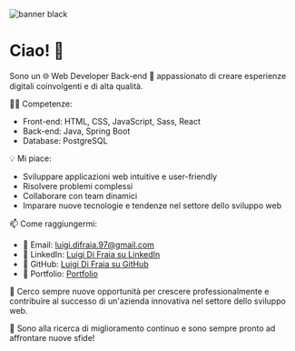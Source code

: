 

![banner black](https://github.com/Luigi160397/Luigi160397/assets/123403688/3244f47d-f34b-42e7-86bd-d63e01d6947b)



# Ciao! 👋

Sono un 🌐 Web Developer Back-end 🚀 appassionato di creare esperienze digitali coinvolgenti e di alta qualità.

👨‍💻 Competenze:
- Front-end: HTML, CSS, JavaScript, Sass, React
- Back-end: Java, Spring Boot
- Database: PostgreSQL

💡 Mi piace:
- Sviluppare applicazioni web intuitive e user-friendly
- Risolvere problemi complessi
- Collaborare con team dinamici
- Imparare nuove tecnologie e tendenze nel settore dello sviluppo web

📫 Come raggiungermi:
- 📧 Email: luigi.difraia.97@gmail.com
- 👥 LinkedIn: [Luigi Di Fraia su LinkedIn](https://www.linkedin.com/in/luigi-di-fraia-full-stack-developer/)
- 🐙 GitHub: [Luigi Di Fraia su GitHub](https://github.com/Luigi160397)
- 📒 Portfolio: [Portfolio](https://portfolio-luigi-di-fraia.vercel.app/)

🚀 Cerco sempre nuove opportunità per crescere professionalmente e contribuire al successo di un'azienda innovativa nel settore dello sviluppo web.

🌟 Sono alla ricerca di miglioramento continuo e sono sempre pronto ad affrontare nuove sfide!
